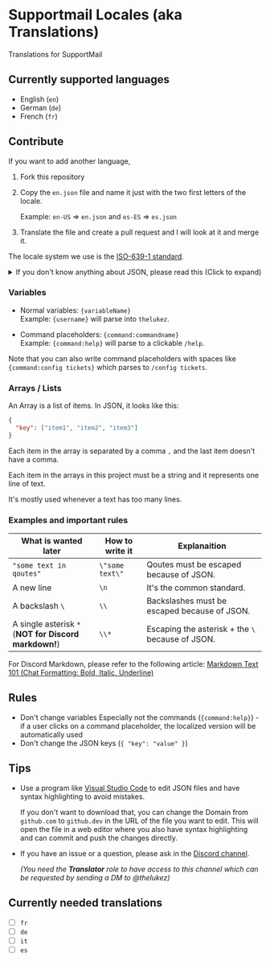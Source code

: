 # Supportmail Locales (aka Translations)

Translations for SupportMail

## Currently supported languages

- English (`en`)
- German (`de`)
- French (`fr`)

## Contribute

If you want to add another language,

1. Fork this repository
2. Copy the `en.json` file and name it just with the two first letters of the locale.

   Example: `en-US` => `en.json` and `es-ES` => `es.json`

3. Translate the file and create a pull request and I will look at it and merge it.

The locale system we use is the [ISO-639-1 standard](https://www.loc.gov/standards/iso639-2/php/code_list.php).

<details>
<summary>If you don't know anything about JSON, please read this (Click to expand)</summary>

### JSON

JSON is a file format that is used to store data. It's a key-value pair system.

```json
{
  "key": "value"
}
```

In the example above, `key` is the key and `value` is the value.

In this project, we use JSON to store the translations.

### Strings

Strings are a sequence of characters. In JSON, one can not only store strings but also numbers, arrays, and objects.

However, in this project, we only store strings and use objects and arrays to store things.

### (Nested) Objects

Objects are a collection of key-value pairs, marked by curly braces `{}`. _Sidefact: JSON is just an object itself._

```json
{
  "key": {
    "subkey": "value"
  }
}
```

In the example above, `key` is the key and `subkey` is the subkey and `value` is the value.

We can nest JSON objects as much as we want but in this project, we only nest one level except for the `logs` key because it has a lot of subkeys.

</details>

### Variables

- Normal variables: `{variableName}`\
  Example: `{username}` will parse into `thelukez`.

- Command placeholders: `{command:commandname}`\
  Example: `{command:help}` will parse to a clickable `/help`.

Note that you can also write command placeholders with spaces like `{command:config tickets}` which parses to `/config tickets`.

### Arrays / Lists

An Array is a list of items. In JSON, it looks like this:

```json
{
  "key": ["item1", "item2", "item3"]
}
```

Each item in the array is separated by a comma `,` and the last item doesn't have a comma.

Each item in the arrays in this project must be a string and it represents one line of text.

It's mostly used whenever a text has too many lines.

### Examples and important rules

| What is wanted later                                     | How to write it | Explanaition                                     |
| -------------------------------------------------------- | --------------- | ------------------------------------------------ |
| `"some text in qoutes"`                                  | `\"some text\"` | Qoutes must be escaped because of JSON.          |
| A new line                                               | `\n`            | It's the common standard.                        |
| A backslash `\`                                          | `\\`            | Backslashes must be escaped because of JSON.     |
| A single asterisk `*`<br>(**NOT for Discord markdown!**) | `\\*`           | Escaping the asterisk + the `\` because of JSON. |

For Discord Markdown, please refer to the following article: [Markdown Text 101 (Chat Formatting: Bold, Italic, Underline)](https://support.discord.com/hc/en-us/articles/210298617-Markdown-Text-101-Chat-Formatting-Bold-Italic-Underline)

## Rules

- Don't change variables
  Especially not the commands (`{command:help}`) - if a user clicks on a command placeholder, the localized version will be automatically used
- Don't change the JSON keys (`{ "key": "value" }`)

## Tips

- Use a program like [Visual Studio Code](https://code.visualstudio.com/download) to edit JSON files and have syntax highlighting to avoid mistakes.

  If you don't want to download that, you can change the Domain from `github.com` to `github.dev` in the URL of the file you want to edit. This will open the file in a web editor where you also have syntax highlighting and can commit and push the changes directly.

- If you have an issue or a question, please ask in the [Discord channel](https://ptb.discord.com/channels/1064594649668395128/1294623837614379069).

  _(You need the **Translator** role to have access to this channel which can be requested by sending a DM to @thelukez)_

## Currently needed translations

- [ ] `fr`
- [ ] `de`
- [ ] `it`
- [ ] `es`
